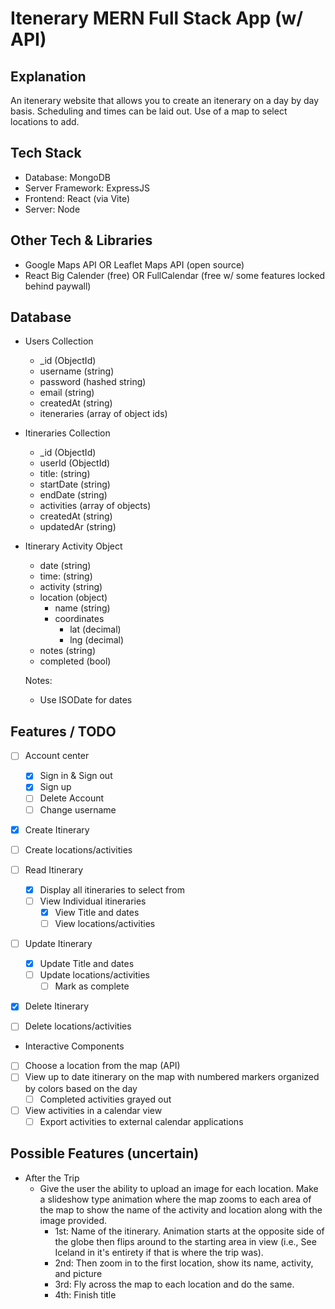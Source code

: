 # Itenerary MERN Full Stack App (w/ API)

## Explanation

An itenerary website that allows you to create an itenerary on a day by day basis. Scheduling and times can be laid out. Use of a map to select locations to add.

## Tech Stack

- Database: MongoDB
- Server Framework: ExpressJS
- Frontend: React (via Vite)
- Server: Node

## Other Tech & Libraries

- Google Maps API OR Leaflet Maps API (open source)
- React Big Calender (free) OR FullCalendar (free w/ some features locked behind paywall)

## Database

- Users Collection

  - \_id (ObjectId)
  - username (string)
  - password (hashed string)
  - email (string)
  - createdAt (string)
  - iteneraries (array of object ids)

- Itineraries Collection

  - \_id (ObjectId)
  - userId (ObjectId)
  - title: (string)
  - startDate (string)
  - endDate (string)
  - activities (array of objects)
  - createdAt (string)
  - updatedAr (string)

- Itinerary Activity Object

  - date (string)
  - time: (string)
  - activity (string)
  - location (object)
    - name (string)
    - coordinates
      - lat (decimal)
      - lng (decimal)
  - notes (string)
  - completed (bool)

  Notes:

  - Use ISODate for dates

## Features / TODO

- [ ] Account center

  - [x] Sign in & Sign out
  - [x] Sign up
  - [ ] Delete Account
  - [ ] Change username

- [x] Create Itinerary
- [ ] Create locations/activities

- [ ] Read Itinerary

  - [x] Display all itineraries to select from
  - [ ] View Individual itineraries
    - [x] View Title and dates
    - [ ] View locations/activities

- [ ] Update Itinerary
  - [x] Update Title and dates
  - [ ] Update locations/activities
    - [ ] Mark as complete

- [x] Delete Itinerary
- [ ] Delete locations/activities

- Interactive Components

- [ ] Choose a location from the map (API)
- [ ] View up to date itinerary on the map with numbered markers organized by colors based on the day
  - [ ] Completed activities grayed out
- [ ] View activities in a calendar view
  - [ ] Export activities to external calendar applications

## Possible Features (uncertain)

- After the Trip
  - Give the user the ability to upload an image for each location. Make a slideshow type animation where the map zooms to each area of the map to show the name of the activity and location along with the image provided.
    - 1st: Name of the itinerary. Animation starts at the opposite side of the globe then flips around to the starting area in view (i.e., See Iceland in it's entirety if that is where the trip was).
    - 2nd: Then zoom in to the first location, show its name, activity, and picture
    - 3rd: Fly across the map to each location and do the same.
    - 4th: Finish title
